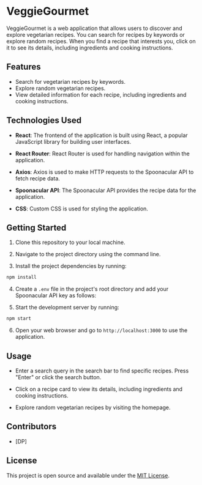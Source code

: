 # VeggieGourmet

VeggieGourmet is a web application that allows users to discover and explore vegetarian recipes. You can search for recipes by keywords or explore random recipes. When you find a recipe that interests you, click on it to see its details, including ingredients and cooking instructions.

## Features

- Search for vegetarian recipes by keywords.
- Explore random vegetarian recipes.
- View detailed information for each recipe, including ingredients and cooking instructions.

## Technologies Used

- **React**: The frontend of the application is built using React, a popular JavaScript library for building user interfaces.

- **React Router**: React Router is used for handling navigation within the application.

- **Axios**: Axios is used to make HTTP requests to the Spoonacular API to fetch recipe data.

- **Spoonacular API**: The Spoonacular API provides the recipe data for the application.

- **CSS**: Custom CSS is used for styling the application.

## Getting Started

1. Clone this repository to your local machine.

2. Navigate to the project directory using the command line.

3. Install the project dependencies by running: 
```bash 
npm install
```

4. Create a `.env` file in the project's root directory and add your Spoonacular API key as follows:


5. Start the development server by running:

```bash 
npm start
```

6. Open your web browser and go to `http://localhost:3000` to use the application.

## Usage

- Enter a search query in the search bar to find specific recipes. Press "Enter" or click the search button.

- Click on a recipe card to view its details, including ingredients and cooking instructions.

- Explore random vegetarian recipes by visiting the homepage.

## Contributors

- [DP]

## License

This project is open source and available under the [MIT License](LICENSE).

